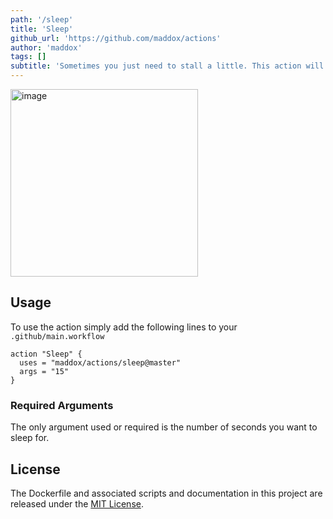 ```yaml
---
path: '/sleep'
title: 'Sleep'
github_url: 'https://github.com/maddox/actions'
author: 'maddox'
tags: []
subtitle: 'Sometimes you just need to stall a little. This action will simply call sleep for N seconds in case you need a little padding in your workflow.'
---
```


<img width="300" alt="image" src="https://user-images.githubusercontent.com/260/47250532-ac3b9d80-d3f0-11e8-88af-9215c626da22.png">

## Usage

To use the action simply add the following lines to your `.github/main.workflow`

```
action "Sleep" {
  uses = "maddox/actions/sleep@master"
  args = "15"
}
```

### Required Arguments

The only argument used or required is the number of seconds you want to sleep for.

## License

The Dockerfile and associated scripts and documentation in this project are released under the [MIT License](LICENSE).

